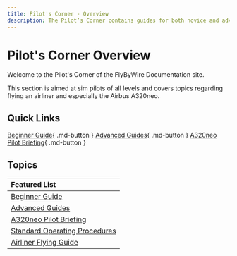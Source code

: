 ```yaml
---
title: Pilot's Corner - Overview
description: The Pilot’s Corner contains guides for both novice and advanced users of the Airbus A320.
---
```


<link rel="stylesheet" href="../../stylesheets/toc-tables.css">

# Pilot's Corner Overview

Welcome to the Pilot's Corner of the FlyByWire Documentation site.

This section is aimed at sim pilots of all levels and covers topics regarding flying an airliner and especially the Airbus A320neo.

## Quick Links

[Beginner Guide](beginner-guide/overview.md){ .md-button }
[Advanced Guides](advanced-guides/overview.md){ .md-button }
[A320neo Pilot Briefing](a32nx-briefing/index.md){ .md-button }

##  Topics

| Featured List                                              |
|:-----------------------------------------------------------|
| [Beginner Guide](beginner-guide/overview.md)               |
| [Advanced Guides](advanced-guides/overview.md)             |
| [A320neo Pilot Briefing](a32nx-briefing/index.md)          |
| [Standard Operating Procedures](SOP.md)                    |
| [Airliner Flying Guide](airliner-flying-guide/overview.md) |
